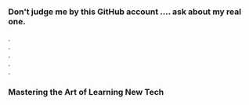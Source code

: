 ### Don't judge me by this GitHub account .... ask about my real one.
. <br/>
. <br/>
. <br/>
. <br/>
. <br/>
### Mastering the Art of Learning New Tech








